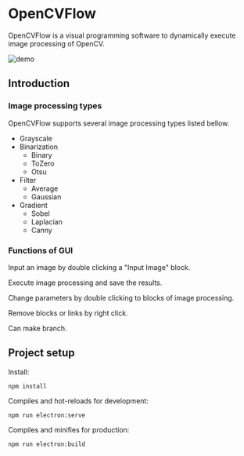 # OpenCVFlow

OpenCVFlow is a visual programming software to dynamically execute image processing of OpenCV.

![demo](https://github.com/ufield/opencvflow/wiki/media/movies/top.gif)

## Introduction
### Image processing types
OpenCVFlow supports several image processing types listed bellow.
- Grayscale
- Binarization
    - Binary
    - ToZero
    - Otsu
- Filter
    - Average
    - Gaussian
- Gradient
    - Sobel
    - Laplacian
    - Canny

### Functions of GUI
Input an image by double clicking a "Input Image" block.


Execute image processing and save the results.


Change parameters by double clicking to blocks of image processing.


Remove blocks or links by right click.


Can make branch.


## Project setup
Install:
```
npm install
```

Compiles and hot-reloads for development: 
```
npm run electron:serve
```

Compiles and minifies for production: 
```
npm run electron:build
```
